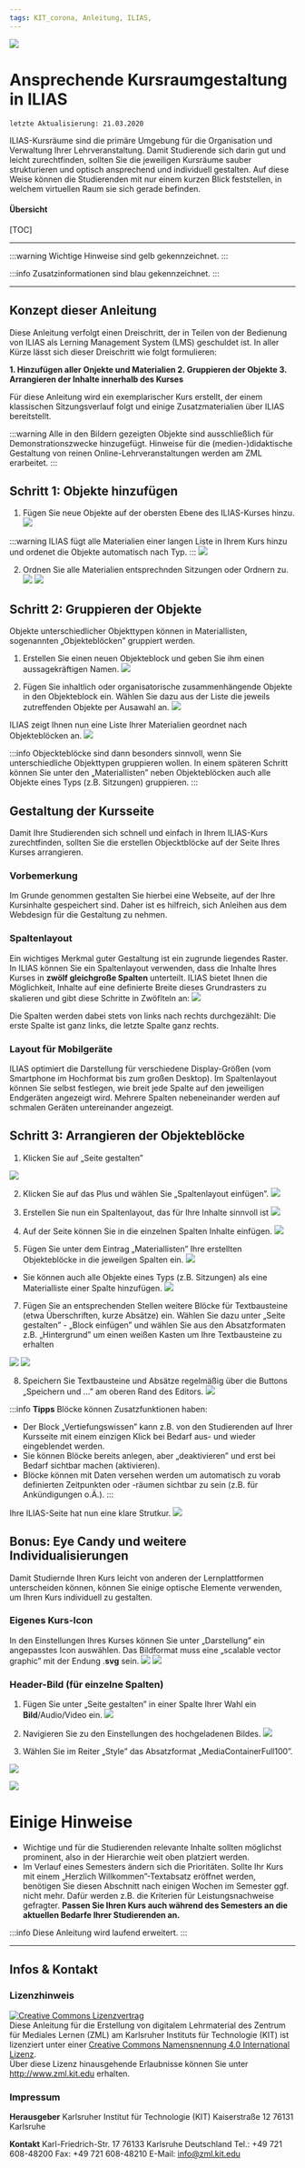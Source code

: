 ```yaml
---
tags: KIT_corona, Anleitung, ILIAS,
---
```

![](https://i.imgur.com/eAg9Fgb.png)

# Ansprechende Kursraumgestaltung in ILIAS
```
letzte Aktualisierung: 21.03.2020
```
ILIAS-Kursräume sind die primäre Umgebung für die Organisation und Verwaltung Ihrer Lehrveranstaltung. Damit Studierende sich darin gut und leicht zurechtfinden, sollten Sie die jeweiligen Kursräume sauber strukturieren und optisch ansprechend und individuell gestalten. Auf diese Weise können die Studierenden mit nur einem kurzen Blick feststellen, in welchem virtuellen Raum sie sich gerade befinden.

#### Übersicht
[TOC]

---

:::warning
Wichtige Hinweise sind gelb gekennzeichnet.
:::

:::info
Zusatzinformationen sind blau gekennzeichnet.
:::

---
## Konzept dieser Anleitung
Diese Anleitung verfolgt einen Dreischritt, der in Teilen von der Bedienung von ILIAS als Lerning Management System (LMS) geschuldet ist. In aller Kürze lässt sich dieser Dreischritt wie folgt formulieren:

**1. Hinzufügen aller Onjekte und Materialien
2. Gruppieren der Objekte
3. Arrangieren der Inhalte innerhalb des Kurses**

Für diese Anleitung wird ein exemplarischer Kurs erstellt, der einem klassischen Sitzungsverlauf folgt und einige Zusatzmaterialien über ILIAS bereitstellt.

:::warning
Alle in den Bildern gezeigten Objekte sind ausschließlich für Demonstrationszwecke hinzugefügt. Hinweise für die (medien-)didaktische Gestaltung von reinen Online-Lehrveranstaltungen werden am ZML erarbeitet.
:::

## Schritt 1: Objekte hinzufügen
1. Fügen Sie neue Objekte auf der obersten Ebene des ILIAS-Kurses hinzu.
![](https://i.imgur.com/njEVqKe.jpg)

:::warning
ILIAS fügt alle Materialien einer langen Liste in Ihrem Kurs hinzu und ordenet die Objekte automatisch nach Typ.
:::
![](https://i.imgur.com/22X1cQ3.jpg)

2. Ordnen Sie alle Materialien entsprechnden Sitzungen oder Ordnern zu.
![](https://i.imgur.com/dFxD2tL.jpg)
![](https://i.imgur.com/aQL3p2J.jpg)



## Schritt 2: Gruppieren der Objekte
Objekte unterschiedlicher Objekttypen können in Materiallisten, sogenannten „Objekteblöcken” gruppiert werden. 
1. Erstellen Sie einen neuen Objekteblock und geben Sie ihm einen aussagekräftigen Namen.
![](https://i.imgur.com/VpAiw7c.jpg)

2. Fügen Sie inhaltlich oder organisatorische zusammenhängende Objekte in den Objekteblock ein. Wählen Sie dazu aus der Liste die jeweils zutreffenden Objekte per Ausawahl an.
![](https://i.imgur.com/VZ66jaJ.jpg)

ILIAS zeigt Ihnen nun eine Liste Ihrer Materialien geordnet nach Objekteblöcken an. 
![](https://i.imgur.com/DGit48f.jpg)

:::info
Objeckteblöcke sind dann besonders sinnvoll, wenn Sie unterschiedliche Objekttypen gruppieren wollen. In einem späteren Schritt können Sie unter den „Materiallisten” neben Objekteblöcken auch alle Objekte eines Typs (z.B. Sitzungen) gruppieren.
:::

## Gestaltung der Kursseite

Damit Ihre Studierenden sich schnell und einfach in Ihrem ILIAS-Kurs zurechtfinden, sollten Sie die erstellen Objecktblöcke auf der Seite Ihres Kurses arrangieren.

### Vorbemerkung
Im Grunde genommen gestalten Sie hierbei eine Webseite, auf der Ihre Kursinhalte gespeichert sind. Daher ist es hilfreich, sich Anleihen aus dem Webdesign für die Gestaltung zu nehmen.

### Spaltenlayout
Ein wichtiges Merkmal guter Gestaltung ist ein zugrunde liegendes Raster. In ILIAS können Sie ein Spaltenlayout verwenden, dass die Inhalte Ihres Kurses in **zwölf gleichgroße Spalten** unterteilt. ILIAS bietet Ihnen die Möglichkeit, Inhalte auf eine definierte Breite dieses Grundrasters zu skalieren und gibt diese Schritte in Zwöflteln an:
![](https://i.imgur.com/1hhsu1B.jpg)


Die Spalten werden dabei stets von links nach rechts durchgezählt: Die erste Spalte ist ganz links, die letzte Spalte ganz rechts.

### Layout für Mobilgeräte
ILIAS optimiert die Darstellung für verschiedene Display-Größen (vom Smartphone im Hochformat bis zum großen Desktop). Im Spaltenlayout können Sie selbst festlegen, wie breit jede Spalte auf den jeweiligen Endgeräten angezeigt wird. Mehrere Spalten nebeneinander werden auf schmalen Geräten untereinander angezeigt.

## Schritt 3: Arrangieren der Objekteblöcke
1. Klicken Sie auf „Seite gestalten”

![](https://i.imgur.com/Vf8zJp0.jpg)

2. Klicken Sie auf das Plus und wählen Sie „Spaltenlayout einfügen”.
![](https://i.imgur.com/DMW3lbw.jpg)

4. Erstellen Sie nun ein Spaltenlayout, das für Ihre Inhalte sinnvoll ist
![](https://i.imgur.com/zf9p76G.jpg)


5. Auf der Seite können Sie in die einzelnen Spalten Inhalte einfügen.
![](https://i.imgur.com/4dIPt5p.jpg)

6. Fügen Sie unter dem Eintrag „Materiallisten” Ihre erstellten Objekteblöcke in die jeweilgen Spalten ein.
![](https://i.imgur.com/vSZTih6.jpg)

* Sie können auch alle Objekte eines Typs (z.B. Sitzungen) als eine Materialliste einer Spalte hinzufügen.
    ![](https://i.imgur.com/9hapBoE.jpg)


7. Fügen Sie an entsprechenden Stellen weitere Blöcke für Textbausteine (etwa Überschriften, kurze Absätze) ein. Wählen Sie dazu unter „Seite gestalten” - „Block einfügen” und wählen Sie aus den Absatzformaten z.B. „Hintergrund” um einen weißen Kasten um Ihre Textbausteine zu erhalten

![](https://i.imgur.com/OcWgGaB.jpg)
![](https://i.imgur.com/AN5maVy.jpg)


8. Speichern Sie Textbausteine und Absätze regelmäßig über die Buttons „Speichern und ...” am oberen Rand des Editors.
![](https://i.imgur.com/avQuvRB.jpg)


:::info
**Tipps**
Blöcke können Zusatzfunktionen haben:
* Der Block „Vertiefungswissen” kann z.B. von den Studierenden auf Ihrer Kursseite mit einem einzigen Klick bei Bedarf aus- und wieder eingeblendet werden.
* Sie können Blöcke bereits anlegen, aber „deaktivieren” und erst bei Bedarf sichtbar machen (aktivieren).
* Blöcke können mit Daten versehen werden um automatisch zu vorab definierten Zeitpunkten oder -räumen sichtbar zu sein (z.B. für Ankündigungen o.Ä.).
:::

Ihre ILIAS-Seite hat nun eine klare Strutkur.
![](https://i.imgur.com/sbO53DL.jpg)

## Bonus: Eye Candy und weitere Individualisierungen
Damit Studiernde Ihren Kurs leicht von anderen der Lernplattformen unterscheiden können, können Sie einige optische Elemente verwenden, um Ihren Kurs individuell zu gestalten.

### Eigenes Kurs-Icon
In den Einstellungen Ihres Kurses können Sie unter „Darstellung” ein angepasstes Icon auswählen. Das Bildformat muss eine „scalable vector graphic” mit der Endung .**svg** sein.
![](https://i.imgur.com/crsARwZ.jpg)
![](https://i.imgur.com/KQ6d1vQ.jpg)


### Header-Bild (für einzelne Spalten)
1. Fügen Sie unter „Seite gestalten” in einer Spalte Ihrer Wahl ein **Bild**/Audio/Video ein.
![](https://i.imgur.com/tJ4AlHc.jpg)



2. Navigieren Sie zu den Einstellungen des hochgeladenen Bildes.
![](https://i.imgur.com/n6pOQfK.jpg)

3. Wählen Sie im Reiter „Style” das Absatzformat „MediaContainerFull100”.

![](https://i.imgur.com/Iq7KhDx.jpg)

![](https://i.imgur.com/zhRrd7O.jpg)



# Einige Hinweise
* Wichtige und für die Studierenden relevante Inhalte sollten möglichst prominent, also in der Hierarchie weit oben platziert werden.
* Im Verlauf eines Semesters ändern sich die Prioritäten. Sollte Ihr Kurs mit einem „Herzlich Willkommen”-Textabsatz eröffnet werden, benötigen Sie diesen Abschnitt nach einigen Wochen im Semester ggf. nicht mehr. Dafür werden z.B. die Kriterien für Leistungsnachweise gefragter. **Passen Sie Ihren Kurs auch während des Semesters an die aktuellen Bedarfe Ihrer Studierenden an.**

:::info
Diese Anleitung wird laufend erweitert.
:::

---
## Infos & Kontakt

### Lizenzhinweis
<a rel="license" href="http://creativecommons.org/licenses/by/4.0/"><img alt="Creative Commons Lizenzvertrag" style="border-width:0" src="https://i.creativecommons.org/l/by/4.0/88x31.png" /></a><br /><span xmlns:dct="http://purl.org/dc/terms/" property="dct:title">Diese Anleitung für die Erstellung von digitalem Lehrmaterial</span> des <span xmlns:cc="http://creativecommons.org/ns#" property="cc:attributionName">Zentrum für Mediales Lernen (ZML) am Karlsruher Instituts für Technologie (KIT)</span> ist lizenziert unter einer <a rel="license" href="http://creativecommons.org/licenses/by/4.0/">Creative Commons Namensnennung 4.0 International Lizenz</a>.<br />Über diese Lizenz hinausgehende Erlaubnisse können Sie unter <a xmlns:cc="http://creativecommons.org/ns#" href="http://www.zml.kit.edu" rel="cc:morePermissions">http://www.zml.kit.edu</a> erhalten.

### Impressum

**Herausgeber**
Karlsruher Institut für Technologie (KIT)
Kaiserstraße 12
76131 Karlsruhe

**Kontakt**
Karl-Friedrich-Str. 17
76133 Karlsruhe
Deutschland
Tel.: +49 721 608-48200
Fax: +49 721 608-48210
E-Mail: info@zml.kit.edu
